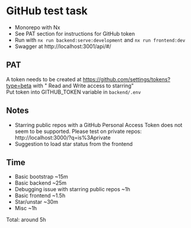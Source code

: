 # GitHub test task

- Monorepo with Nx
- See PAT section for instructions for GitHub token
- Run with `nx run backend:serve:development` and `nx run frontend:dev`
- Swagger at http://localhost:3001/api/#/

## PAT

A token needs to be created at https://github.com/settings/tokens?type=beta with " Read and Write access to starring"  
Put token into GITHUB_TOKEN variable in `backend/.env`

## Notes

- Starring public repos with a GitHub Personal Access Token does not seem to be supported. Please test on private repos: http://localhost:3000/?q=is%3Aprivate
- Suggestion to load star status from the frontend

## Time

- Basic bootstrap ~15m
- Basic backend ~25m
- Debugging issue with starring public repos ~1h
- Basic frontend ~1.5h
- Star/unstar ~30m
- Misc ~1h

Total: around 5h
